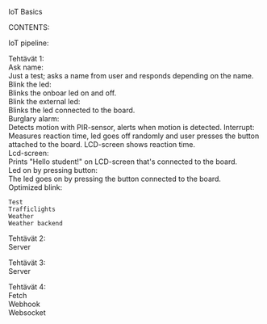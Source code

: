 IoT Basics  

CONTENTS:  

  IoT pipeline:  

  Tehtävät 1:  
    Ask name:  
      Just a test; asks a name from user and responds depending on the name.  
    Blink the led:  
      Blinks the onboar led on and off.  
    Blink the external led:  
      Blinks the led connected to the board.  
    Burglary alarm:  
      Detects motion with PIR-sensor, alerts when motion is detected.
    Interrupt:  
      Measures reaction time, led goes off randomly and user presses the button attached to the board. LCD-screen shows reaction time.  
    Lcd-screen:  
      Prints "Hello student!" on LCD-screen that's connected to the board.  
    Led on by pressing button:  
      The led goes on by pressing the button connected to the board.  
    Optimized blink:  
      
    Test  
    Trafficlights  
    Weather  
    Weather backend  
    
  Tehtävät 2:  
    Server  
    
  Tehtävät 3:  
    Server  
    
  Tehtävät 4:  
    Fetch  
    Webhook  
    Websocket  
